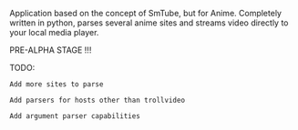 Application based on the concept of SmTube, but for Anime. Completely written
in python, parses several anime sites and streams video directly to your local
media player.

PRE-ALPHA STAGE !!! 

TODO:

    Add more sites to parse

    Add parsers for hosts other than trollvideo

    Add argument parser capabilities
    
